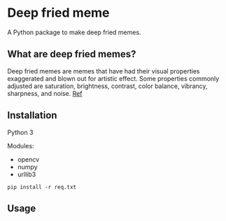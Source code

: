 # Deep fried meme

A Python package to make deep fried memes.

## What are deep fried memes?

Deep fried memes are memes that have had their visual properties exaggerated and blown out for artistic effect. Some properties commonly adjusted are saturation, brightness, contrast, color balance, vibrancy, sharpness, and noise. [Ref](https://www.vice.com/en_us/article/zmm885/how-to-deep-fry-a-meme)

## Installation

Python 3

Modules:
  - opencv
  - numpy
  - urllib3

```
pip install -r req.txt
```

## Usage
